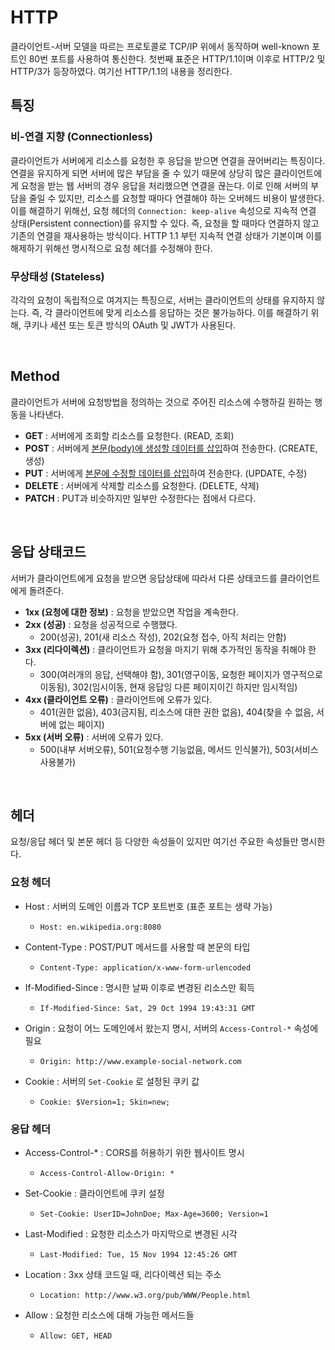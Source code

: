 # HTTP

클라이언트-서버 모델을 따르는 프로토콜로 TCP/IP 위에서 동작하며 well-known 포트인 80번 포트를 사용하여 통신한다. 첫번째 표준은 HTTP/1.1이며 이후로 HTTP/2 및 HTTP/3가 등장하였다. 여기선 HTTP/1.1의 내용을 정리한다.

## 특징

### 비-연결 지향 (Connectionless)

클라이언트가 서버에게 리소스를 요청한 후 응답을 받으면 연결을 끊어버리는 특징이다. 연결을 유지하게 되면 서버에 많은 부담을 줄 수 있기 때문에 상당히 많은 클라이언트에게 요청을 받는 웹 서버의 경우 응답을 처리했으면 연결을 끊는다. 이로 인해 서버의 부담을 줄일 수 있지만, 리소스를 요청할 때마다 연결해야 하는 오버헤드 비용이 발생한다. 이를 해결하기 위해선, 요청 헤더의 `Connection: keep-alive` 속성으로 지속적 연결 상태(Persistent connection)를 유지할 수 있다. 즉, 요청을 할 때마다 연결하지 않고 기존의 연결을 재사용하는 방식이다. HTTP 1.1 부턴 지속적 연결 상태가 기본이며 이를 해제하기 위해선 명시적으로 요청 헤더를 수정해야 한다.

### 무상태성 (Stateless)

각각의 요청이 독립적으로 여겨지는 특징으로, 서버는 클라이언트의 상태를 유지하지 않는다. 즉, 각 클라이언트에 맞게 리소스를 응답하는 것은 불가능하다. 이를 해결하기 위해, 쿠키나 세션 또는 토큰 방식의 OAuth 및 JWT가 사용된다.

<br>

## Method

클라이언트가 서버에 요청방법을 정의하는 것으로 주어진 리소스에 수행하길 원하는 행동을 나타낸다.

* **GET** : 서버에게 조회할 리소스를 요청한다. (READ, 조회)
* **POST** : 서버에게 <u>본문(body)에 생성할 데이터를 삽입</u>하여 전송한다. (CREATE, 생성)
* **PUT** : 서버에게 <u>본문에 수정할 데이터를 삽입</u>하여 전송한다. (UPDATE, 수정)
* **DELETE** : 서버에게 삭제할 리소스를 요청한다. (DELETE, 삭제)
* **PATCH** : PUT과 비슷하지만 일부만 수정한다는 점에서 다르다.

<br>

## 응답 상태코드

서버가 클라이언트에게 요청을 받으면 응답상태에 따라서 다른 상태코드를 클라이언트에게 돌려준다.

* **1xx (요청에 대한 정보)** : 요청을 받았으면 작업을 계속한다.
* **2xx (성공)** : 요청을 성공적으로 수행했다.
  * 200(성공), 201(새 리소스 작성), 202(요청 접수, 아직 처리는 안함)
* **3xx (리다이렉션)** : 클라이언트가 요청을 마지기 위해 추가적인 동작을 취해야 한다.
  * 300(여러개의 응답, 선택해야 함), 301(영구이동, 요청한 페이지가 영구적으로 이동됨), 302(임시이동, 현재 응답잉 다른 페이지이긴 하지만 임시적임)
* **4xx (클라이언트 오류)** : 클라이언트에 오류가 있다.
  * 401(권한 없음), 403(금지됨, 리소스에 대한 권한 없음), 404(찾을 수 없음, 서버에 없는 페이지)
* **5xx (서버 오류)** : 서버에 오류가 있다.
  * 500(내부 서버오류), 501(요청수행 기능없음, 메서드 인식불가), 503(서비스 사용불가)

<br>

## 헤더

요청/응답 헤더 및 본문 헤더 등 다양한 속성들이 있지만 여기선 주요한 속성들만 명시한다.

### 요청 헤더

* Host : 서버의 도메인 이름과 TCP 포트번호 (표준 포트는 생략 가능)

  * ```
    Host: en.wikipedia.org:8080
    ```

* Content-Type : POST/PUT 메서드를 사용할 때 본문의 타입

  * ```
    Content-Type: application/x-www-form-urlencoded
    ```

* If-Modified-Since : 명시한 날짜 이후로 변경된 리소스만 획득

  * ```
    If-Modified-Since: Sat, 29 Oct 1994 19:43:31 GMT
    ```

* Origin : 요청이 어느 도메인에서 왔는지 명시, 서버의 `Access-Control-*` 속성에 필요

  * ```
    Origin: http://www.example-social-network.com
    ```

* Cookie : 서버의 `Set-Cookie` 로 설정된 쿠키 값

  * ```
    Cookie: $Version=1; Skin=new;
    ```

### 응답 헤더

* Access-Control-* : CORS를 허용하기 위한 웹사이트 명시

  * ```
    Access-Control-Allow-Origin: *
    ```

* Set-Cookie : 클라이언트에 쿠키 설정

  * ```
    Set-Cookie: UserID=JohnDoe; Max-Age=3600; Version=1
    ```

* Last-Modified : 요청한 리소스가 마지막으로 변경된 시각

  * ```
    Last-Modified: Tue, 15 Nov 1994 12:45:26 GMT
    ```

* Location : 3xx 상태 코드일 때, 리다이렉션 되는 주소

  * ```
    Location: http://www.w3.org/pub/WWW/People.html
    ```

* Allow : 요청한 리소스에 대해 가능한 메서드들

  * ```
    Allow: GET, HEAD
    ```

<br>
